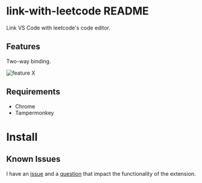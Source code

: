 # link-with-leetcode README

Link VS Code with leetcode's code editor.

## Features

Two-way binding.

![feature X](./output.png)


## Requirements

* Chrome
* Tampermonkey

# Install



## Known Issues

I have an [issue](https://github.com/Microsoft/vscode/issues/29373) and a [question](https://stackoverflow.com/questions/44733028/how-to-close-textdocument-in-vs-code) that impact the functionality of the extension.

